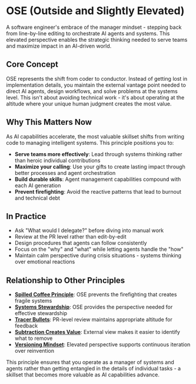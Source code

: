 # OSE (Outside and Slightly Elevated)

A software engineer's embrace of the manager mindset - stepping back from line-by-line editing to orchestrate AI agents and systems. This elevated perspective enables the strategic thinking needed to serve teams and maximize impact in an AI-driven world.

## Core Concept

OSE represents the shift from coder to conductor. Instead of getting lost in implementation details, you maintain the external vantage point needed to direct AI agents, design workflows, and solve problems at the systems level. This isn't about avoiding technical work - it's about operating at the altitude where your unique human judgment creates the most value.

## Why This Matters Now

As AI capabilities accelerate, the most valuable skillset shifts from writing code to managing intelligent systems. This principle positions you to:

- **Serve teams more effectively**: Lead through systems thinking rather than heroic individual contributions
- **Maximize your calling**: Use your gifts to create lasting impact through better processes and agent orchestration
- **Build durable skills**: Agent management capabilities compound with each AI generation
- **Prevent firefighting**: Avoid the reactive patterns that lead to burnout and technical debt

## In Practice

- Ask "What would I delegate?" before diving into manual work
- Review at the PR level rather than edit-by-edit
- Design procedures that agents can follow consistently
- Focus on the "why" and "what" while letting agents handle the "how"
- Maintain calm perspective during crisis situations - systems thinking over emotional reactions

## Relationship to Other Principles

- **[Spilled Coffee Principle](../../../README.md)**: OSE prevents the firefighting that creates fragile systems
- **[Systems Stewardship](systems-stewardship.md)**: OSE provides the perspective needed for effective stewardship
- **[Tracer Bullets](tracer-bullets.md)**: PR-level review maintains appropriate altitude for feedback
- **[Subtraction Creates Value](subtraction-creates-value.md)**: External view makes it easier to identify what to remove
- **[Versioning Mindset](versioning-mindset.md)**: Elevated perspective supports continuous iteration over reinvention

This principle ensures that you operate as a manager of systems and agents rather than getting entangled in the details of individual tasks - a skillset that becomes more valuable as AI capabilities advance.